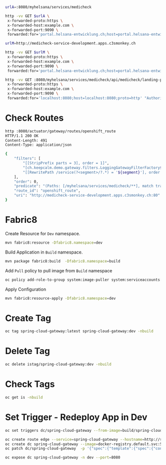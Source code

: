 ```bash
urlA=:8080/myhelsana/services/medicheck

http -vv GET $urlA \
 x-forwarded-proto:https \
 x-forwarded-host:example.com \
 x-forwarded-port:9090 \
 forwarded:for='portal.helsana-entwicklung.ch;host=portal.helsana-entwicklung.ch;proto=https'
```


```bash
urlM=http://medicheck-service-development.apps.c3smonkey.ch

http -vv GET $urlM \
 x-forwarded-proto:https \
 x-forwarded-host:example.com \
 x-forwarded-port:9090 \
 forwarded:for='portal.helsana-entwicklung.ch;host=portal.helsana-entwicklung.ch;proto=https'
```



```bash
http -vv GET :8080/myhelsana/services/medicheck/api/medicheck/landing-page \
 x-forwarded-proto:https \
 x-forwarded-host:example.com \
 x-forwarded-port:9090 \
 forwarded:for='localhost:8080;host=localhost:8080;proto=http' "Authorization: Bearer ${TOKEN}"
```

# Check Routes
```bash
http :8080/actuator/gateway/routes/openshift_route
HTTP/1.1 200 OK
Content-Length: 491
Content-Type: application/json

{
    "filters": [
        "[[StripPrefix parts = 3], order = 1]",
        "[ch.keepcalm.demo.gateway.filters.LoggingGatewayFilterFactory$apply$1@1edf183d, order = 1]",
        "[[RewritePath /service(?<segment>/?.*) = '${segment}'], order = 2]"
    ],
    "order": 0,
    "predicate": "(Paths: [/myhelsana/services/medicheck/**], match trailing slash: true && Between: 2019-08-12T23:33:47.789+02:00[CET] and 2019-09-12T23:33:47.789+02:00[CET])",
    "route_id": "openshift_route",
    "uri": "http://medicheck-service-development.apps.c3smonkey.ch:80"
}
```


# Fabric8 

Create Resource for `Dev` namespace.
```bash
mvn fabric8:resource -Dfabric8.namespace=dev
```
Build Application in `Build` namespace.
```bash
mvn package fabric8:build  -Dfabric8.namespace=build
```

Add `Pull` policy to pull image from `Build` namespace
```bash
oc policy add-role-to-group system:image-puller system:serviceaccounts:dev -n build
```
Apply Configuration
```bash
mvn fabric8:resource-apply -Dfabric8.namespace=dev
```






# Create Tag
````bash
oc tag spring-cloud-gateway:latest spring-cloud-gateway:dev -nbuild
````
# Delete Tag
```bash
oc delete istag/spring-cloud-gateway:dev -nbuild
```
# Check Tags
```bash
oc get is -nbuild
```






# Set Trigger - Redeploy App in Dev 
```bash
oc set triggers dc/spring-cloud-gateway --from-image=build/spring-cloud-gateway:dev -c spring-cloud-gateway -ndev
```




```bash
oc create route edge --service=spring-cloud-gateway --hostname=http://spring-cloud-gateway-build.apps.c3smonkey.ch/ --path=/
oc create dc spring-cloud-gateway --image=docker-registry.default.svc:5000/build/spring-cloud-gateway:latest -n dev
oc patch dc/spring-cloud-gateway  -p '{"spec":{"template":{"spec":{"containers":[{"name":"default-container","imagePullPolicy":"Always"}]}}}}' -n dev

oc expose dc spring-cloud-gateway -n dev --port=8080

```